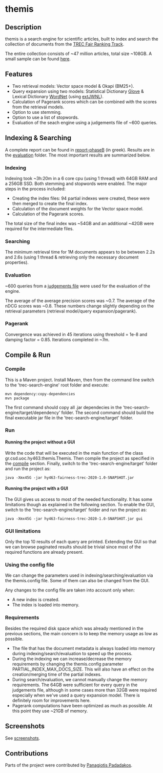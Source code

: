 # themis

## Description

themis is a search engine for scientific articles, built to index and search the collection of documents from the
[TREC Fair Ranking Track](https://fair-trec.github.io/).

The entire collection consists of ~47 million articles, total size ~108GB. A small sample can be found
[here](/samples/sample-S2-records).

## Features

* Two retrieval models: Vector space model & Okapi (BM25+).
* Query expansion using two models: Statistical Dictionary [Glove](https://nlp.stanford.edu/projects/glove/) &
Lexical Dictionary [WordNet](https://wordnet.princeton.edu/) (using [extJWNL](http://extjwnl.sourceforge.net/)).
* Calculation of Pagerank scores which can be combined with the scores from the retrieval
models.
* Option to use stemming.
* Option to use a list of stopwords.
* Evaluation of the seach engine using a judgements file of ~600 queries.

## Indexing & Searching

A complete report can be found in [report-phaseB](/doc/report-phaseB.pdf) (in greek).
Results are in the [evaluation](/results/) folder. The most important results
are summarized below.

### Indexing

Indexing took ~3h:20m in a 6 core cpu (using 1 thread) with 64GB RAM and a 256GB SSD. Both stemming and stopwords were enabled.
The major steps in the process included:

* Creating the index files: 94 partial indexes were created, these were then merged to create the final index.
* Calculation of the document weights for the Vector space model.
* Calculation of the Pagerank scores.

The total size of the final index was ~54GB and an additional ~42GB were required for the intermediate files.

### Searching

The minimum retrieval time for 1M documents appears to be between 2.2s and 2.6s (using 1 thread & retrieving
only the necessary document properties).

### Evaluation

~600 queries from a [judgements file](/samples/fair-TREC-training-sample.json) were used for the evaluation of the engine.

The average of the average precision scores was ~0.7. The average of the nDCG scores was ~0.8. These numbers change
slightly depending on the retrieval parameters (retrieval model/query expansion/pagerank).

### Pagerank

Convergence was achieved in 45 iterations using threshold = 1e-8 and damping factor = 0.85. Iterations completed
in ~7m.

## Compile & Run

### Compile

This is a Maven project. Install Maven, then from the command line switch to the 'trec-search-engine' root folder and execute:

    mvn dependency:copy-dependencies
    mvn package

The first command should copy all .jar dependecies in the 'trec-search-engine/target/dependency' folder. The second command
should build the final executable jar file in the 'trec-search-engine/target' folder.

### Run

#### Running the project without a GUI

Write the code that will be executed in the main function of the class gr.csd.uoc.hy463.themis.Themis.
Then compile the project as specified in the [compile](#Compile) section. Finally, switch to the 'trec-search-engine/target'
folder and run the project as:

    java -Xmx45G -jar hy463-fairness-trec-2020-1.0-SNAPSHOT.jar

#### Running the project with a GUI

The GUI gives us access to most of the needed functionality. It has some limitations though as explained in the following
section. To enable the GUI, switch to the 'trec-search-engine/target' folder and run the project as:

    java -Xmx45G -jar hy463-fairness-trec-2020-1.0-SNAPSHOT.jar gui

### GUI limitations

Only the top 10 results of each query are printed. Extending the GUI so that we can browse paginated results should be
trivial since most of the required functions are already present.

### Using the config file

We can change the parameters used in indexing/searching/evaluation via the themis.config file. Some of them can also
be changed from the GUI.

Any changes to the config file are taken into account only when:

* A new index is created.
* The index is loaded into memory.

### Requirements

Besides the required disk space which was already mentioned in the previous sections, the main concern is to keep
the memory usage as low as possible.

* The file that has the document metadata is always loaded into memory during indexing/search/evaluation to speed up the process.
* During the indexing we can increase/decrease the memory requirements by changing the themis.config parameter
PARTIAL_INDEX_MAX_DOCS_SIZE. This will also have an effect on the creation/merging time of the partial indexes.
* During search/evaluation, we cannot manually change the memory requirements. The 64GB were sufficient for every query
in the judgements file, although in some cases
more than 32GB were required especially when we've used a query expansion model. There is definitely room
for improvements here.
* Pagerank computations have been optimized as much as possible. At this point they use ~21GB of
memory.

## Screenshots

See [screenshots](screenshots/).

## Contributions

Parts of the project were contributed by [Panagiotis Padadakos](https://github.com/papadako).
